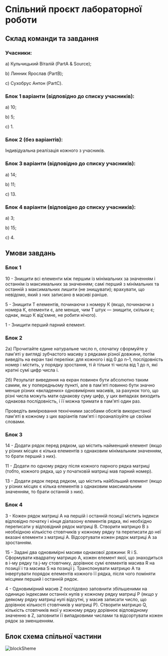 # Спільний проєкт лабораторної роботи

## Склад команди та завдання

### Учасники:

a) Кульчицький Віталій (PartA & Source);

b) Линник Ярослав (PartB);

c) Сухобрус Антон (PartC).

### Блок 1 варіанти (відповідно до списку учасників):

a) 10;

b) 5;

c) 1.

### Блок 2 (без варіантів):

Індивідуальна реалізація кожного з учасників.

### Блок 3 варіанти (відповідно до списку учасників):

a) 14; 

b) 11;

c) 13.

### Блок 4 варіанти (відповідно до списку учасників):

a) 3; 

b) 15;

c) 4.

## Умови завдань

### Блок 1

10 - Знищити всі елементи між першим із мінімальних за значенням і останнім із максимальних за значенням; самі перший з мінімальних та останній з максимальних лишити (не знищувати); врахувати, що невідомо, який з них записано в масиві раніше.

5 - Знищити T елементів, починаючи з номеру К (якщо, починаючи з номера К, елементи є, але менше, чим T штук — знищити, скільки є; однак, якщо К від'ємне, не робити нічого).

1 - Знищити перший парний елемент.

### Блок 2

2а) Прочитайте єдине натуральне число n, спочатку сформуйте у пам'яті у вигляді зубчастого масиву з
рядками різної довжини, потім виведіть на екран такі переліки: для кожного i від 0 до n–1, послідовність
номер i містить, у порядку зростання, ті й тільки ті числа від 1 до n, які кратні сумі цифр числа i.

2б) Результат виведення на екран повинен бути абсолютно таким самим, як у попередньому пункті, але в
пам'яті повинно бути значно менше різних «вкладених» одновимірних масивів, за рахунок того, що різні
числа можуть мати однакову суму цифр, у цих випадках виходить однакова послідовність, і її можна
тримати в пам'яті один раз.

Проведіть вимірювання технічними засобами обсягів використаної пам'яті в кожному з цих варіантів
пам'яті і проаналізуйте це своїми словами.

### Блок 3

14 - Додати рядок перед рядком, що містить найменший елемент (якщо у різних місцях є кілька елементів з однаковим мінімальним значенням, то брати перший з них).

11 - Додати по одному рядку після кожного парного рядка матриці (тобто, кожного рядка, що у початковій матриці мав парний номер).

13 - Додати рядок перед рядком, що містить найбільший елемент (якщо у різних місцях є кілька елементів з однаковим максимальним значенням, то брати останній з них).

### Блок 4

3 - Кожен рядок матриці A на першій і останній позиції містить індекси відповідно початку і кінця діапазону елементів рядка, які необхідно переписати у відповідний рядок матриці B. Створити матрицю B з необхідною кількістю стовпчиків у кожному рядку та переписати до неї вказані елементи з матриці A. Відсортувати кожен рядок матриці A за зростанням.

15 - Задані два одновимірні масиви однакової довжини: R і S. Сформувати квадратну матрицю A, кожен елемент якої, що знаходиться в i-му рядку та j-му стовпчику, дорівнює сумі елементів масива R на позиції i та масива S на позиції j. Транспонувати матрицю A та інвертувати порядок елементів кожного її рядка, після чого поміняти місцями перший і останній рядок.

4 - Одновимірний масив Z послідовно заповнити збільшеними на одиницю індексами останніх нулів у кожному рядку матриці P (якщо у деякому рядку матриці нулі відсутні, у масив записати число, що дорівнює кількості стовпчиків у матриці P). Створити матрицю Q, кількість стовпчиків якої у кожному рядку дорівнює відповідному значенню в Z, заповнити її випадковими числами та відсортувати кожен рядок за зменшенням.

## Блок схема спільної частини

![blockSheme](https://media.discordapp.net/attachments/764942712054743080/959800415640231986/L2Cooperative_Main_blockSheme.png?width=1080&height=310)
